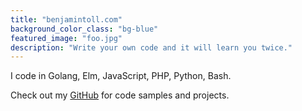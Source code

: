 ```yaml
---
title: "benjamintoll.com"
background_color_class: "bg-blue"
featured_image: "foo.jpg"
description: "Write your own code and it will learn you twice."
---
```


I code in Golang, Elm, JavaScript, PHP, Python, Bash.

Check out my [GitHub] for code samples and projects.

[github]: https://github.com/btoll

